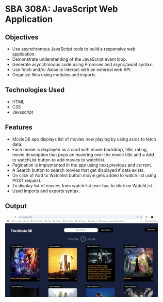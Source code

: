 # SBA 308A: JavaScript Web Application

## Objectives

- Use asynchronous JavaScript tools to build a responsive web application.
- Demonstrate understanding of the JavaScript event loop.
- Generate asynchronous code using Promises and async/await syntax.
- Use fetch and/or Axios to interact with an external web API.
- Organize files using modules and imports.

## Technologies Used

- HTML
- CSS
- Javascript

## Features

- MovieDB app displays list of movies now playing by using axios to fetch data.
- Each movie is displayed as a card with movie backdrop, title, rating, movie description that pops on hovering over the movie title and a Add to watchList button to add movies to watchlist.
- Pagination is implemented in the app using next,previous and current.
- A Search button to search movies that get displayed if data exists.
- On click of Add to Watchlist button movie gets added to watch list using POST request.
- To display list of movies from watch list user has to click on WatchList.
- Used imports and exports syntax.

## Output

![alt text](image.png)
